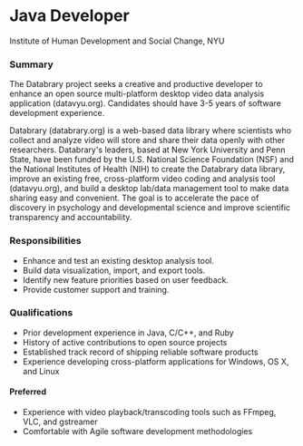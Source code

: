 # Java Developer

Institute of Human Development and Social Change, NYU

### Summary

The Databrary project seeks a creative and productive developer to enhance an open source multi-platform desktop video data analysis application (datavyu.org).
Candidates should have 3-5 years of software development experience.

Databrary (databrary.org) is a web-based data library where scientists who collect and analyze video will store and share their data openly with other researchers.
Databrary's leaders, based at New York University and Penn State, have been funded by the U.S. National Science Foundation (NSF) and the National Institutes of Health (NIH) to create the Databrary data library, improve an existing free, cross-platform video coding and analysis tool (datavyu.org), and build a desktop lab/data management tool to make data sharing easy and convenient.
The goal is to accelerate the pace of discovery in psychology and developmental science and improve scientific transparency and accountability.

### Responsibilities

- Enhance and test an existing desktop analysis tool.
- Build data visualization, import, and export tools.
- Identify new feature priorities based on user feedback.
- Provide customer support and training.

### Qualifications

- Prior development experience in Java, C/C++, and Ruby
- History of active contributions to open source projects
- Established track record of shipping reliable software products
- Experience developing cross-platform applications for Windows, OS X, and Linux

#### Preferred

- Experience with video playback/transcoding tools such as FFmpeg, VLC, and gstreamer
- Comfortable with Agile software development methodologies
